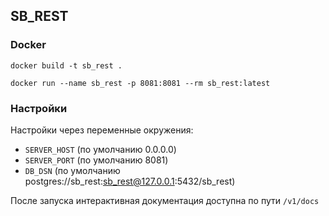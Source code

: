 ## SB_REST

### Docker
`docker build -t sb_rest .`

`docker run --name sb_rest -p 8081:8081 --rm sb_rest:latest`

### Настройки
Настройки через переменные окружения:
- `SERVER_HOST` (по умолчанию 0.0.0.0)
- `SERVER_PORT` (по умолчанию 8081)
- `DB_DSN` (по умолчанию postgres://sb_rest:sb_rest@127.0.0.1:5432/sb_rest)

После запуска интерактивная документация доступна по пути `/v1/docs`

